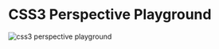# CSS3 Perspective Playground

<img src="https://media.discordapp.net/attachments/1129232473470029864/1196500749983690762/css3-perspective-playground.png?ex=65b7db28&is=65a56628&hm=fa9532ed2f740c90726e5a36c209aafc8c5dd2795fb1fcb8ccacca9d499c3827&=&format=webp&quality=lossless&width=779&height=438" alt="css3 perspective playground">